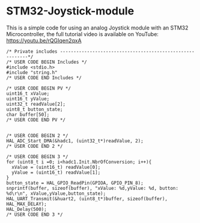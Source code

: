 # STM32-Joystick-module
This is a simple code for using an analog Joystick module with an STM32 Microcontroller, the full tutorial video is available on YouTube: https://youtu.be/rQGIqen2qxA


    /* Private includes ----------------------------------------------------------*/
    /* USER CODE BEGIN Includes */
    #include <stdio.h>
    #include "string.h"
    /* USER CODE END Includes */
    
    /* USER CODE BEGIN PV */
    uint16_t xValue;
    uint16_t yValue;
    uint32_t readValue[2];
    uint8_t button_state;
    char buffer[50];
    /* USER CODE END PV */
    
    
    /* USER CODE BEGIN 2 */
    HAL_ADC_Start_DMA(&hadc1, (uint32_t*)readValue, 2);
    /* USER CODE END 2 */
    
    /* USER CODE BEGIN 3 */
    for (uint8_t i =0; i<hadc1.Init.NbrOfConversion; i++){
      xValue = (uint16_t) readValue[0];
      yValue = (uint16_t) readValue[1];
    }
    button_state = HAL_GPIO_ReadPin(GPIOA, GPIO_PIN_8);
    snprintf(buffer, sizeof(buffer), "xValue: %d,yValue: %d, button: %d\r\n", xValue,yValue,button_state);
    HAL_UART_Transmit(&huart2, (uint8_t*)buffer, sizeof(buffer), HAL_MAX_DELAY);
    HAL_Delay(500);
    /* USER CODE END 3 */
